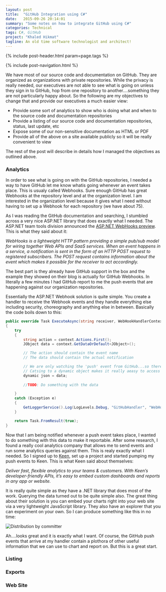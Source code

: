 ```yaml
---
layout: post
title:  "GitHub Integration using C#"
date:   2015-09-26 20:14:01
summary: "Some notes on how to integrate GitHub using C#"
categories: Technical
tags: C#, GitHub
project: "Khaled Hikmat"
tagline: An old time software technologist and architect!
---
```


{% include post-header.html param=page.tags %}

{% include post-navigation.html %}

We have most of our source code and documentation on GitHub. They are organized as organizations with private repositories. While the privacy is really needed, our executives are not able to see what is going on unless they sign in to GitHub, hop from one repository to another....something they are not particularly happy about. So the following are my objectives to change that and provide our executives a much easier view:

* Provide some sort of analytics to show who is doing what and when to the source code and documentation repositories
* Provide a listing of our source code and documentation repositories, status, last update, etc
* Expose some of our non-sensitive documentation as HTML or PDF
* Provide all of the above on a site available publicly so it will be really convenient to view
 
The rest of the post will describe in details how I managed the objectives as outlined above.

### Analytics

In order to see what is going on with the GitHub repositories, I needed a way to have GitHub let me know whatis going whenever an event takes place. This is usualy called Webhooks. Sure enough GitHub has great Webhooks at the repository level and at the organization level. I am interested in the organization level because it gives what I need without having to set up a Webhook for each repository (we have about 75).

As I was reading the GitHub documentation and searching, I stumbled across a very nice ASP.NET library that does exactly what I needed. The ASP.NET team tools division announced the [ASP.NET WebHooks preview](http://blogs.msdn.com/b/webdev/archive/2015/09/04/introducing-microsoft-asp-net-webhooks-preview.aspx). This is what they said about it:

_WebHooks is a lightweight HTTP pattern providing a simple pub/sub model for wiring together Web APIs and SaaS services. When an event happens in a service, a notification is sent in the form of an HTTP POST request to registered subscribers. The POST request contains information about the event which makes it possible for the receiver to act accordingly._

The best part is they already have GitHub support in the box and the example they showed on their blog is actually for GitHub Webhooks. In literally a few minutes I had GitHub report to me the push events that are happening against our organization repositories.

Essentially the ASP.NET Webhook solution is quite simple. You create a handler to receive the Webhook events and they handle everything else including security, choreography and anything else in between. Basically the code boils down to this:

```csharp
public override Task ExecuteAsync(string receiver, WebHookHandlerContext context)
{
	try
	{
		string action = context.Actions.First();
		JObject data = context.GetDataOrDefault<JObject>();

		// The action should contain the event name
		// The data should contain the actual notification

		// We are only watching the 'push' event from GitHub...so there is no need to do anything
		// Catsing to a dynamic object makes it really aeasy to access the JSON structure
		dynamic json = data;
		
		//TODO: Do something with the data

	}
	catch (Exception e)
	{
		GetLoggerService().Log(LogLevels.Debug, "GitHubHandler", "WebHook.ExecuteAsync caused an exception: " + e.Message);
	}

	return Task.FromResult(true);
}
```  
  
Now that I am being notified whenever a push event takes place, I wanted to do something with this data to make it reportable. After some research, I found a really cool analytics company that allows me to send events and run some analytics queries against them. This is realy exactly what I needed. So I signed up to [Keen](https://keen.io), set up a project and started pumping my push events to Keen. This is what Keen said about themselves:

_Deliver fast, flexible analytics to your teams & customers. With Keen’s developer-friendly APIs, it’s easy to embed custom dashboards and reports in any app or website._

It is really quite simple as they have a .NET library that does most of the work. Querying the data turned out to be quite simple also. The great thing about their solution is you can embed your charts right into your web site via a very lightweight JavaScript library. They also have an explorer that you can experiment on your own. So I can produce something like this in no time:

![Distribution by committer](http://i.imgur.com/KahPKkX.png)  

Ah....looks great and it is exactly what I want. Of course, the GitHub push events that arrive at my handler contain a plothora of other useful information that we can use to chart and report on. But this is a great start.  

### Listing

### Exports

### Web Site

  
